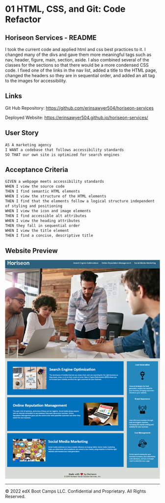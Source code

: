 # 01 HTML, CSS, and Git: Code Refactor

## Horiseon Services - README

I took the current code and applied html and css best practices to it.  I changed many of the divs and gave them more meaningful tags such as nav, header, figure, main, section, aside.  I also combined several of the classes for the sections so that there would be a more condensed CSS code.  I fixed one of the links in the nav list, added a title to the HTML page, changed the headers so they are in sequential order, and added an alt tag to the images for accessibility. 

## Links
Git Hub Repository: https://github.com/erinsawyer504/horiseon-services

Deployed Website: https://erinsawyer504.github.io/horiseon-services/

## User Story

```
AS A marketing agency
I WANT a codebase that follows accessibility standards
SO THAT our own site is optimized for search engines
```

## Acceptance Criteria

```
GIVEN a webpage meets accessibility standards
WHEN I view the source code
THEN I find semantic HTML elements
WHEN I view the structure of the HTML elements
THEN I find that the elements follow a logical structure independent of styling and positioning
WHEN I view the icon and image elements
THEN I find accessible alt attributes
WHEN I view the heading attributes
THEN they fall in sequential order
WHEN I view the title element
THEN I find a concise, descriptive title
```

## Website Preview


![The Horiseon webpage includes a navigation bar, a header image, and cards with text and images at the bottom of the page.](./assets/horiseon-services-website-screenshot.PNG)


---
© 2022 edX Boot Camps LLC. Confidential and Proprietary. All Rights Reserved.
